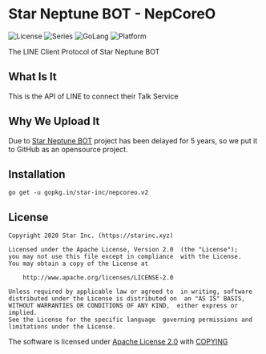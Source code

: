 # Star Neptune BOT - NepCoreO

![License](https://img.shields.io/badge/license-Apache--2.0-FF0033.svg)
![Series](https://img.shields.io/badge/snb-Series-7755FF.svg)
![GoLang](https://img.shields.io/badge/GoLang-1.16-00BBFF.svg)
![Platform](https://img.shields.io/badge/base_on-LINE-00DD00.svg)

The LINE Client Protocol of Star Neptune BOT

## What Is It

This is the API of LINE to connect their Talk Service

## Why We Upload It

Due to [Star Neptune BOT](https://snb.starinc.xyz) project has been delayed for 5 years,
so we put it to GitHub as an opensource project.

## Installation

    go get -u gopkg.in/star-inc/nepcoreo.v2

## License

    Copyright 2020 Star Inc. (https://starinc.xyz)

    Licensed under the Apache License, Version 2.0  (the "License");
    you may not use this file except in compliance  with the License.
    You may obtain a copy of the License at

        http://www.apache.org/licenses/LICENSE-2.0

    Unless required by applicable law or agreed to  in writing, software
    distributed under the License is distributed on  an "AS IS" BASIS,
    WITHOUT WARRANTIES OR CONDITIONS OF ANY KIND,  either express or implied.
    See the License for the specific language  governing permissions and
    limitations under the License.

The software is licensed under [Apache License 2.0](LICENSE.md) with [COPYING](COPYING)
